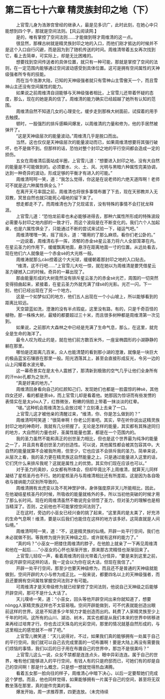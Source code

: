 <h1>第二百七十六章 精灵族封印之地（下）</h1>
<div id="content">&nbsp&nbsp&nbsp&nbsp&nbsp&nbsp&nbsp&nbsp
 上官雪儿身为浩渺宫曾经的继承人，最是见多识广，此时此刻，在她心中只能想到四个字，那就是空间法则。【风云阅读网.】
 <br/>&nbsp&nbsp&nbsp&nbsp&nbsp&nbsp&nbsp&nbsp
 是的，唯有掌控了空间法则……才能做到呀才周维清的这一点。
 <br/>&nbsp&nbsp&nbsp&nbsp&nbsp&nbsp&nbsp&nbsp
 很显然，那棵古树就是精灵族封印之地的入口，而他们刚才抵达的时候并不是这个入口自行闪避，而是因为到了随机传送的时间。周维清带着五女再次找到它，看上去简单，可实际上，却是无比困难的。
 <br/>&nbsp&nbsp&nbsp&nbsp&nbsp&nbsp&nbsp&nbsp
 想要找到空间传送者的具体位置，就只有一种可能，那就是掌控了空间的法则，在一定范围内能够通过空间波动感受到具体位置。这可是拥有空间属性的天神级强者所专有的技能。
 <br/>&nbsp&nbsp&nbsp&nbsp&nbsp&nbsp&nbsp&nbsp
 而在当今浩渺大陆，已知的天神级强者就只有雪神山主雪傲天一个，而且雪神山主还没有空间属性的能力。
 <br/>&nbsp&nbsp&nbsp&nbsp&nbsp&nbsp&nbsp&nbsp
 如果说之前周维清自诩能够与天神级强者相比，上官雪儿还带着怀疑的态度，那么，现在的她是真的信了。周维清的能力确实已经超越了她所有认知的范围。
 <br/>&nbsp&nbsp&nbsp&nbsp&nbsp&nbsp&nbsp&nbsp
 周维清自然不知道几女的心理变化，缓步走到那株大树面前，试探着的用手去触摸。
 <br/>&nbsp&nbsp&nbsp&nbsp&nbsp&nbsp&nbsp&nbsp
 顿时，一股强烈的排斥感瞬间爆发，以周维清的力量和修为，他的手居然被弹开了。
 <br/>&nbsp&nbsp&nbsp&nbsp&nbsp&nbsp&nbsp&nbsp
 “这是天神级层次的能量波动。”周维清几乎是脱口而出。
 <br/>&nbsp&nbsp&nbsp&nbsp&nbsp&nbsp&nbsp&nbsp
 当然，这也仅仅是天神级层次的能量波动而已，如果周维清想要将其强行破坏，也不是做不到。但那样的话，恐怕对整个封印之地的平行空间都会造成一定的损伤。
 <br/>&nbsp&nbsp&nbsp&nbsp&nbsp&nbsp&nbsp&nbsp
 五女在周维清后面站成半圈，上官雪儿道：“想要进入封印之地，没有大自然的能量是不可能做到的。必须要水、火、土、风、光明与黑暗六种属性完美协调，达到一种奇异的波动，形成足够的平衡才有进入的可能。”
 <br/>&nbsp&nbsp&nbsp&nbsp&nbsp&nbsp&nbsp&nbsp
 周维清呵呵一笑，道：“我怎么觉得，你这是在说老师的六绝天道阵啊！老师可不就是这六种属性俱全么？”
 <br/>&nbsp&nbsp&nbsp&nbsp&nbsp&nbsp&nbsp&nbsp
 在离开天弓率国之前，周维清也将很多事情布置了下去，现在天邪教并入无双教，冥昱自然也就只能死心塌地的留下来了。
 <br/>&nbsp&nbsp&nbsp&nbsp&nbsp&nbsp&nbsp&nbsp
 想走都走不了。而周维清也为了兑现诺言，没有特殊的事情不会打扰龙释涯。
 <br/>&nbsp&nbsp&nbsp&nbsp&nbsp&nbsp&nbsp&nbsp
 上官雪儿道：“恐怕龙前辈也未必能够进得去，那种六属性所形成的特殊波段必需要与封印之地内部的一致才行，而这个波段是在不断变化的。我们六个人加起来，也是六属性俱全了，只能通过不断的尝试来试验一下，碰运气吧。”
 <br/>&nbsp&nbsp&nbsp&nbsp&nbsp&nbsp&nbsp&nbsp
 周维清嘿嘿一笑，摇了摇头，道：“哪用的了那么麻烦。看你们老公卧的。”
 <br/>&nbsp&nbsp&nbsp&nbsp&nbsp&nbsp&nbsp&nbsp
 一边说着，周维清右手一挥，浓郁的赤金sè星云圣力将六人全部笼罩在内。在星云圣力的作用下，缓缓飘离地面，悬浮在距离地面一寸的位置。从远处看去，现在他们六人就像是一个赤金sè的大光练一般。
 <br/>&nbsp&nbsp&nbsp&nbsp&nbsp&nbsp&nbsp&nbsp
 周维涛就那么cào控着这个大光球，缓缓朝着那封印之地的入口贴去。
 <br/>&nbsp&nbsp&nbsp&nbsp&nbsp&nbsp&nbsp&nbsp
 “维清，这不行吧……”上官雪儿大吃一惊，就在她以为周维清是要凭借星云圣力硬撼入口的时候。奇异的一幕出现了。
 <br/>&nbsp&nbsp&nbsp&nbsp&nbsp&nbsp&nbsp&nbsp
 那由能量形成的大树竟然没有排斥星云圣力的赤金sè光芒，周围的一切突然变得扭曲起来，紧接着，在星云圣力外就充满了绿sè的光影。光芒一闪，下一刻，他们已经出现在了另一个地方。
 <br/>&nbsp&nbsp&nbsp&nbsp&nbsp&nbsp&nbsp&nbsp
 这是一个如梦似幻的地方，他们五人出现在一个小山坡上，所以能够看到的距离比较远。
 <br/>&nbsp&nbsp&nbsp&nbsp&nbsp&nbsp&nbsp&nbsp
 天空碧蓝如洗，澄澈的没有半点瑕疵，这里没有路，有的，只是千奇百怪的植物，那一株株大树，最矮的都要超过三十米，而且很多树种都是周维清第一次见到。
 <br/>&nbsp&nbsp&nbsp&nbsp&nbsp&nbsp&nbsp&nbsp
 如果说，之前那片大森林之中已经是充满了生命气息，那么，在这里，就完全是生命的海洋了。
 <br/>&nbsp&nbsp&nbsp&nbsp&nbsp&nbsp&nbsp&nbsp
 最令人叹为观止的是，就在他们前方数百米外，一座呈椭圆形的小湖静静的躺在那里。
 <br/>&nbsp&nbsp&nbsp&nbsp&nbsp&nbsp&nbsp&nbsp
 哪怕是还距离几百米，众人也能清楚的看到那小湖的澄澈，就像是一块巨大的极品蓝宝石镶嵌在那里一般。阳光洒落其上，甚至会直接形成反光，令另一边的山上闪耀着水波光晕。
 <br/>&nbsp&nbsp&nbsp&nbsp&nbsp&nbsp&nbsp&nbsp
 这一幕奇景实在是太令人震撼了，那清新到极致的空气几乎让他们全身所有的汗máo孔都为之张开。
 <br/>&nbsp&nbsp&nbsp&nbsp&nbsp&nbsp&nbsp&nbsp
 “真是好美的地方。”
 <br/>&nbsp&nbsp&nbsp&nbsp&nbsp&nbsp&nbsp&nbsp
 周维清回身看向自己的红颜知己们，发现她们也都是一脸震惊的神sè，其他四女还好，看的都是景sè，而上官雪儿却是看着他。她那因为惊讶而有些发愣的表情实在是太yòu人了，红唇微张，粉嫩的俏脸上带着一抹淡淡的红晕。
 <br/>&nbsp&nbsp&nbsp&nbsp&nbsp&nbsp&nbsp&nbsp
 “啵。”这种机会周维清怎么会放过呢？立刻凑上去亲了一口。
 <br/>&nbsp&nbsp&nbsp&nbsp&nbsp&nbsp&nbsp&nbsp
 上官雪儿这才被他亲的清醒过来，“维清，你、你是怎么做到的？”
 <br/>&nbsp&nbsp&nbsp&nbsp&nbsp&nbsp&nbsp&nbsp
 周维清呵呵笑道：“很简单啊！你老公厉害吧。其实，早在听你说出这精灵族封印之地的神奇时，我就有几分把握了。无论是怎样的能量，其实都有其殊途同归的地方，大自然的力量也好，圣属性能量也罢，都是在一个范围内的。
 <br/>&nbsp&nbsp&nbsp&nbsp&nbsp&nbsp&nbsp&nbsp
 我的圣力虽然不能和真正的创世圣力相比，但也是这个世界最为纯净的能量之一了，并且具有着创世圣力的创造性。可以说，其他属性都会被其包容其中。大自然的能量就算不会被我所用，但至少，它也应该不会排斥我的圣力。简单来说，从层次上看，我的圣力更在精灵族这自然能量之上。只是通过能量进入这里的话，它们凭什么来排斥我呢？这就是属性上的优势。其实你们现在应该也可以。”
 <br/>&nbsp&nbsp&nbsp&nbsp&nbsp&nbsp&nbsp&nbsp
 对于圣力的奥妙，众女都有所体会，但却毕竟比不上周维清，就算天儿同样凝结了星核圣丹也不行。她的星核圣丹与周维清相比还有所差距。这是因为各自吸收与接纳能力区别所导致的。
 <br/>&nbsp&nbsp&nbsp&nbsp&nbsp&nbsp&nbsp&nbsp
 周维清拥有龙虎变以及不死神罡护体，身体强度原非天儿所能相比，因此，在他凝结星核圣丹的时候，所吸收的能量就格外的多。所以当初他突破的时候才用了那么长时间。现在的周维清虽然不敢说完全领悟了圣力，但对圣力的理解也是相当精深了。否则，之前他也不可能掌控空间法则了。
 <br/>&nbsp&nbsp&nbsp&nbsp&nbsp&nbsp&nbsp&nbsp
 正在这时，旁边的小巫女已经兴奋的挑了起来，“这里真的是太美了，好充沛的生命气息啊！维清，要是以后我们也能住在这样的地方该多好。这简直就是人间仙境。”
 <br/>&nbsp&nbsp&nbsp&nbsp&nbsp&nbsp&nbsp&nbsp
 周维清呵呵一笑，道：“不，这是精灵族的仙境。开辟一处平行空间，我们也未必就做不到。等我修为提升到天神级之后，或许就有这样的能力了。”
 <br/>&nbsp&nbsp&nbsp&nbsp&nbsp&nbsp&nbsp&nbsp
 “真的吗？”小巫女一把搂住周维清的脖子，在他脸上就亲了一下再见周维清和他在一起后……”小巫女的心怀也渐渐开放，原来那古灵精怪也渐渐回来了。
 <br/>&nbsp&nbsp&nbsp&nbsp&nbsp&nbsp&nbsp&nbsp
 上官雪儿轻叹一声，看着周维清的目光带着几分怪异，“要是来到这里之前，你说开辟空间这样的话，我一定会以为你在说大话，但现在我信了。”
 <br/>&nbsp&nbsp&nbsp&nbsp&nbsp&nbsp&nbsp&nbsp
 开辟一处平行空间，那至少也要天神级修为，而且还不是普通的天神级就能做到，空间开辟的大小与修为成正比。一般来说，都要四名以上的天神级强者，而且还要拥有空间属牲掌握空间法则才有可能。
 <br/>&nbsp&nbsp&nbsp&nbsp&nbsp&nbsp&nbsp&nbsp
 可周维清才是天帝级修为就已经掌控了空间法则，他说自己天神级之后能够开辟空间，那可不是什么大话了。
 <br/>&nbsp&nbsp&nbsp&nbsp&nbsp&nbsp&nbsp&nbsp
 天儿噗哧一笑，道：“小巫女，回头等他开辟空间出来你就知道了，想要nòngg人家精灵族这样也不太容易哦。空间开辟能做到，可不代表就能创造出眼前这样的世界。这是不知道多少年努力才能创造而出的。耗费了人家精灵族至少上千年的时间。这所有的山川、湖泊、树木，其实也都是从我们本来的世界中转移进来再经过培育才行。你也去过天珠岛的光彩空间，那里的情况就基自然形成的，与这里相比的感觉就不一样了吧。”
 <br/>&nbsp&nbsp&nbsp&nbsp&nbsp&nbsp&nbsp&nbsp
 上官雪儿微笑道：“天儿说得对，不过，如果我们真的能够拥有一处属于自己的平行空间，我们就可以自己去完成里面的一切布置啊！要是大陆上再没有需要我们烦恼的事情，我们以后的日子用在布置自己的世界中，那岂不是很美吗？”
 <br/>&nbsp&nbsp&nbsp&nbsp&nbsp&nbsp&nbsp&nbsp
 上官雪儿这么一说，众女不禁都是连连点头，眼中异彩连连。属于自己的世界，唯有他们能够进入的平行空间，有钱人有的只是府邸而已，可她们有的却是自己的空间啊！那是什么概念，只是想一想就觉得热血沸腾。
 <br/>&nbsp&nbsp&nbsp&nbsp&nbsp&nbsp&nbsp&nbsp
 看着五女那一脸向往的样子，周维清心中暗下决心，以后一定要帮她们完成这个梦想。而且，他也同样觉得，如果能够拥有一片属于自己的空间，甚至将无双教坐落在那里，真的是件完美的事。
 <br/>&nbsp&nbsp&nbsp&nbsp&nbsp&nbsp&nbsp&nbsp
 爆发开始，周一求推荐票，四更连放。（未完待续
 <br/>&nbsp&nbsp&nbsp&nbsp&nbsp&nbsp&nbsp&nbsp
 <br/>&nbsp&nbsp&nbsp&nbsp&nbsp&nbsp&nbsp&nbsp
</div>
